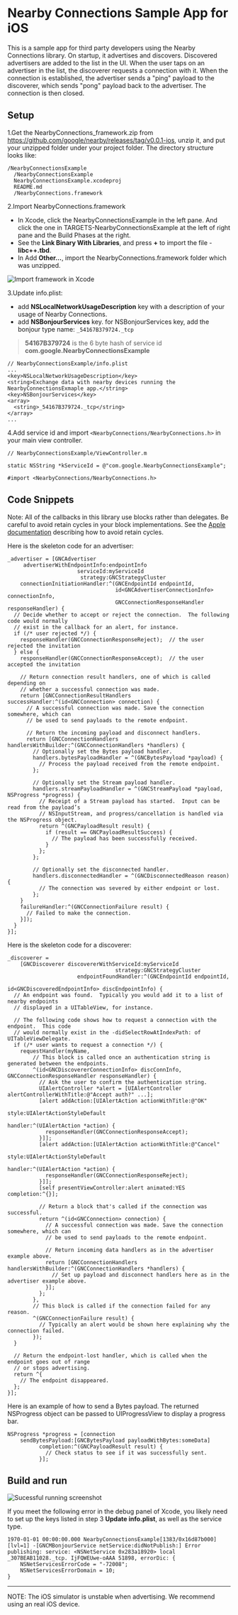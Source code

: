 # Nearby Connections Sample App for iOS

This is a sample app for third party developers using the Nearby Connections
library. On startup, it advertises and discovers. Discovered advertisers are
added to the list in the UI. When the user taps on an advertiser in the list,
the discoverer requests a connection with it. When the connection is
established, the advertiser sends a "ping" payload to the discoverer, which
sends "pong" payload back to the advertiser. The connection is then closed.

## Setup

1.Get the NearbyConnections_framework.zip from https://github.com/google/nearby/releases/tag/v0.0.1-ios, unzip it,
and put your unzipped folder under your project folder. The directory structure
looks like:

```
/NearbyConnectionsExample
  /NearbyConnectionsExample
  NearbyConnectionsExample.xcodeproj
  README.md
  /NearbyConnections.framework
```

2.Import NearbyConnections.framework

- In Xcode, click the NearbyConnectionsExample in the left pane. And click the one in TARGETS-NearbyConnectionsExample at the left of right pane and the Build Phases at the right.
- See the **Link Binary With Libraries**, and press **+** to import the file - **libc++.tbd**.
- In Add **Other…**, import the NearbyConnections.framework folder which was unzipped.

![Import framework in Xcode](./XcodeSetup.png)

3.Update info.plist:

- add **NSLocalNetworkUsageDescription** key with a description of your usage of Nearby Connections.
- add **NSBonjourServices** key.
  for NSBonjourServices key, add the bonjour type name: `_54167B379724._tcp`

> **54167B379724** is the 6 byte hash of service id **com.google.NearbyConnectionsExample**

```
// NearbyConnectionsExample/info.plist
...
<key>NSLocalNetworkUsageDescription</key>
<string>Exchange data with nearby devices running the NearbyConnectionsExmaple app.</string>
<key>NSBonjourServices</key>
<array>
  <string>_54167B379724._tcp</string>
</array>
...
```


4.Add service id and import `<NearbyConnections/NearbyConnections.h>` in your main view controller.

```
// NearbyConnectionsExample/ViewController.m

static NSString *kServiceId = @"com.google.NearbyConnectionsExample";

#import <NearbyConnections/NearbyConnections.h>
```

## Code Snippets
Note: All of the callbacks in this library use blocks rather than delegates. Be careful to avoid retain cycles in your block implementations. See the [Apple documentation](https://developer.apple.com/library/archive/documentation/Cocoa/Conceptual/MemoryMgmt/Articles/mmPractical.html#//apple_ref/doc/uid/TP40004447-SW1) describing how to avoid retain cycles.

Here is the skeleton code for an advertiser:

```objc
_advertiser = [GNCAdvertiser
     advertiserWithEndpointInfo:endpointInfo
                      serviceId:myServiceId
                       strategy:GNCStrategyCluster
    connectionInitiationHandler:^(GNCEndpointId endpointId,
                                  id<GNCAdvertiserConnectionInfo> connectionInfo,
                                  GNCConnectionResponseHandler responseHandler) {
  // Decide whether to accept or reject the connection.  The following code would normally
  // exist in the callback for an alert, for instance.
  if (/* user rejected */) {
    responseHandler(GNCConnectionResponseReject);  // the user rejected the invitation
  } else {
    responseHandler(GNCConnectionResponseAccept);  // the user accepted the invitation

    // Return connection result handlers, one of which is called depending on
    // whether a successful connection was made.
    return [GNCConnectionResultHandlers successHandler:^(id<GNCConnection> connection) {
      // A successful connection was made. Save the connection somewhere, which can
      // be used to send payloads to the remote endpoint.

      // Return the incoming payload and disconnect handlers.
      return [GNCConnectionHandlers handlersWithBuilder:^(GNCConnectionHandlers *handlers) {
        // Optionally set the Bytes payload handler.
        handlers.bytesPayloadHandler = ^(GNCBytesPayload *payload) {
          // Process the payload received from the remote endpoint.
        };

        // Optionally set the Stream payload handler.
        handlers.streamPayloadHandler = ^(GNCStreamPayload *payload, NSProgress *progress) {
          // Receipt of a Stream payload has started.  Input can be read from the payload’s
          // NSInputStream, and progress/cancellation is handled via the NSProgress object.
          return ^(GNCPayloadResult result) {
            if (result == GNCPayloadResultSuccess) {
              // The payload has been successfully received.
            }
          };
        };

        // Optionally set the disconnected handler.
        handlers.disconnectedHandler = ^(GNCDisconnectedReason reason) {
          // The connection was severed by either endpoint or lost.
        };
    }
    failureHandler:^(GNCConnectionFailure result) {
      // Failed to make the connection.
    }]);
  }
}];
```

Here is the skeleton code for a discoverer:

```objc
_discoverer =
    [GNCDiscoverer discovererWithServiceId:myServiceId
                                  strategy:GNCStrategyCluster
                      endpointFoundHandler:^(GNCEndpointId endpointId,
                                             id<GNCDiscoveredEndpointInfo> discEndpointInfo) {
  // An endpoint was found.  Typically you would add it to a list of nearby endpoints
  // displayed in a UITableView, for instance.

  // The following code shows how to request a connection with the endpoint.  This code
  // would normally exist in the -didSelectRowAtIndexPath: of UITableViewDelegate.
  if (/* user wants to request a connection */) {
    requestHandler(myName,
        // This block is called once an authentication string is generated between the endpoints.
        ^(id<GNCDiscovererConnectionInfo> discConnInfo, GNCConnectionResponseHandler responseHandler) {
          // Ask the user to confirm the authentication string.
          UIAlertController *alert = [UIAlertController alertControllerWithTitle:@"Accept auth?" ...];
          [alert addAction:[UIAlertAction actionWithTitle:@"OK"
                                                    style:UIAlertActionStyleDefault
                                                  handler:^(UIAlertAction *action) {
            responseHandler(GNCConnectionResponseAccept);
          }]];
          [alert addAction:[UIAlertAction actionWithTitle:@"Cancel"
                                                    style:UIAlertActionStyleDefault
                                                  handler:^(UIAlertAction *action) {
            responseHandler(GNCConnectionResponseReject);
          }]];
          [self presentViewController:alert animated:YES completion:^{}];

          // Return a block that's called if the connection was successful.
          return ^(id<GNCConnection> connection) {
            // A successful connection was made. Save the connection somewhere, which can
            // be used to send payloads to the remote endpoint.

            // Return incoming data handlers as in the advertiser example above.
            return [GNCConnectionHandlers handlersWithBuilder:^(GNCConnectionHandlers *handlers) {
              // Set up payload and disconnect handlers here as in the advertiser example above.
            }];
          };
        },
        // This block is called if the connection failed for any reason.
        ^(GNCConnectionFailure result) {
          // Typically an alert would be shown here explaining why the connection failed.
        });
  }

  // Return the endpoint-lost handler, which is called when the endpoint goes out of range
  // or stops advertising.
  return ^{
    // The endpoint disappeared.
  };
}];
```

Here is an example of how to send a Bytes payload. The returned NSProgress object can be passed to UIProgressView to display a progress bar.

```objc
NSProgress *progress = [connection
    sendBytesPayload:[GNCBytesPayload payloadWithBytes:someData]
          completion:^(GNCPayloadResult result) {
            // Check status to see if it was successfully sent.
          }];
```

## Build and run

![Sucessful running screenshot](./NearbyConnectionsExample.png)

If you meet the following error in the debug panel of Xcode, you likely need to set up the keys listed in step 3 **Update info.plist**, as well as the service type.

```
1970-01-01 00:00:00.000 NearbyConnectionsExample[1383/0x16d87b000] [lvl=1] -[GNCMBonjourService netService:didNotPublish:] Error publishing: service: <NSNetService 0x283a18920> local _307BEAB11028._tcp. IjFQWEUwe-oAAA 51898, errorDic: {
    NSNetServicesErrorCode = "-72008";
    NSNetServicesErrorDomain = 10;
}
```
---
NOTE: The iOS simulator is unstable when advertising. We recommend using an real iOS device.
